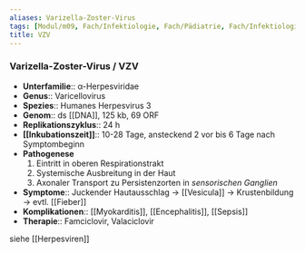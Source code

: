 ```yaml
---
aliases: Varizella-Zoster-Virus
tags: [Modul/m09, Fach/Infektiologie, Fach/Pädiatrie, Fach/Infektiologie/Erreger/Viren]
title: VZV
---
```

### Varizella-Zoster-Virus / VZV

- **Unterfamilie**:: α-Herpesviridae
- **Genus**:: Varicellovirus
- **Spezies**:: Humanes Herpesvirus 3
- **Genom**:: ds [[DNA]], 125 kb, 69 ORF
- **Replikationszyklus**:: 24 h
- **[[Inkubationszeit]]**:: 10-28 Tage, ansteckend 2 vor bis 6 Tage nach Symptombeginn
- **Pathogenese**
    1. Eintritt in oberen Respirationstrakt
    2. Systemische Ausbreitung in der Haut
    3. Axonaler Transport zu Persistenzorten in *sensorischen Ganglien*
- **Symptome**:: Juckender Hautausschlag → [[Vesicula]] → Krustenbildung → evtl. [[Fieber]]
- **Komplikationen**:: [[Myokarditis]], [[Encephalitis]], [[Sepsis]]
- **Therapie**:: Famciclovir, Valaciclovir


siehe [[Herpesviren]]